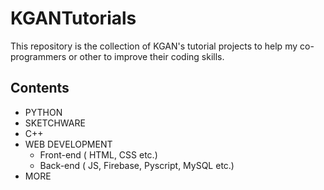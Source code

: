 # KGANTutorials
This repository is the collection of KGAN's tutorial projects to help my co-programmers or other to improve their coding skills.

## Contents

- PYTHON
- SKETCHWARE
- C++
- WEB DEVELOPMENT 
  * Front-end ( HTML, CSS etc.)
  * Back-end  ( JS, Firebase, Pyscript, MySQL etc.)
- MORE
